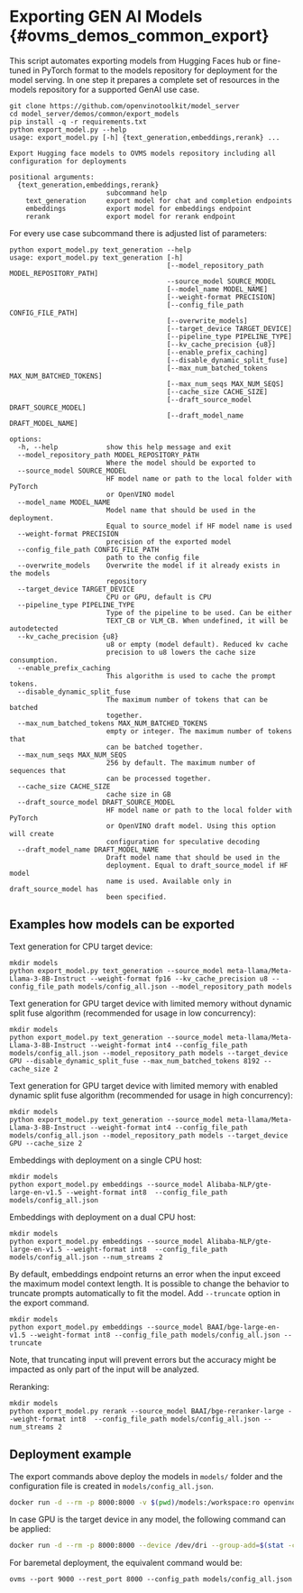 # Exporting GEN AI Models {#ovms_demos_common_export}

This script automates exporting models from Hugging Faces hub or fine-tuned in PyTorch format to the models repository for deployment for the model serving.
In one step it prepares a complete set of resources in the models repository for a supported GenAI use case.

```console
git clone https://github.com/openvinotoolkit/model_server
cd model_server/demos/common/export_models
pip install -q -r requirements.txt
python export_model.py --help
usage: export_model.py [-h] {text_generation,embeddings,rerank} ...

Export Hugging face models to OVMS models repository including all configuration for deployments

positional arguments:
  {text_generation,embeddings,rerank}
                        subcommand help
    text_generation     export model for chat and completion endpoints
    embeddings          export model for embeddings endpoint
    rerank              export model for rerank endpoint
```
For every use case subcommand there is adjusted list of parameters:

```console
python export_model.py text_generation --help
usage: export_model.py text_generation [-h]
                                       [--model_repository_path MODEL_REPOSITORY_PATH]
                                       --source_model SOURCE_MODEL
                                       [--model_name MODEL_NAME]
                                       [--weight-format PRECISION]
                                       [--config_file_path CONFIG_FILE_PATH]
                                       [--overwrite_models]
                                       [--target_device TARGET_DEVICE]
                                       [--pipeline_type PIPELINE_TYPE]
                                       [--kv_cache_precision {u8}]
                                       [--enable_prefix_caching]
                                       [--disable_dynamic_split_fuse]
                                       [--max_num_batched_tokens MAX_NUM_BATCHED_TOKENS]
                                       [--max_num_seqs MAX_NUM_SEQS]
                                       [--cache_size CACHE_SIZE]
                                       [--draft_source_model DRAFT_SOURCE_MODEL]
                                       [--draft_model_name DRAFT_MODEL_NAME]

options:
  -h, --help            show this help message and exit
  --model_repository_path MODEL_REPOSITORY_PATH
                        Where the model should be exported to
  --source_model SOURCE_MODEL
                        HF model name or path to the local folder with PyTorch
                        or OpenVINO model
  --model_name MODEL_NAME
                        Model name that should be used in the deployment.
                        Equal to source_model if HF model name is used
  --weight-format PRECISION
                        precision of the exported model
  --config_file_path CONFIG_FILE_PATH
                        path to the config file
  --overwrite_models    Overwrite the model if it already exists in the models
                        repository
  --target_device TARGET_DEVICE
                        CPU or GPU, default is CPU
  --pipeline_type PIPELINE_TYPE
                        Type of the pipeline to be used. Can be either
                        TEXT_CB or VLM_CB. When undefined, it will be autodetected
  --kv_cache_precision {u8}
                        u8 or empty (model default). Reduced kv cache
                        precision to u8 lowers the cache size consumption.
  --enable_prefix_caching
                        This algorithm is used to cache the prompt tokens.
  --disable_dynamic_split_fuse
                        The maximum number of tokens that can be batched
                        together.
  --max_num_batched_tokens MAX_NUM_BATCHED_TOKENS
                        empty or integer. The maximum number of tokens that
                        can be batched together.
  --max_num_seqs MAX_NUM_SEQS
                        256 by default. The maximum number of sequences that
                        can be processed together.
  --cache_size CACHE_SIZE
                        cache size in GB
  --draft_source_model DRAFT_SOURCE_MODEL
                        HF model name or path to the local folder with PyTorch
                        or OpenVINO draft model. Using this option will create
                        configuration for speculative decoding
  --draft_model_name DRAFT_MODEL_NAME
                        Draft model name that should be used in the
                        deployment. Equal to draft_source_model if HF model
                        name is used. Available only in draft_source_model has
                        been specified.
```

## Examples how models can be exported

Text generation for CPU target device:
```console
mkdir models
python export_model.py text_generation --source_model meta-llama/Meta-Llama-3-8B-Instruct --weight-format fp16 --kv_cache_precision u8 --config_file_path models/config_all.json --model_repository_path models 
```

Text generation for GPU target device with limited memory without dynamic split fuse algorithm (recommended for usage in low concurrency):
```console
mkdir models
python export_model.py text_generation --source_model meta-llama/Meta-Llama-3-8B-Instruct --weight-format int4 --config_file_path models/config_all.json --model_repository_path models --target_device GPU --disable_dynamic_split_fuse --max_num_batched_tokens 8192 --cache_size 2
```

Text generation for GPU target device with limited memory with enabled dynamic split fuse algorithm (recommended for usage in high concurrency):
```console
mkdir models
python export_model.py text_generation --source_model meta-llama/Meta-Llama-3-8B-Instruct --weight-format int4 --config_file_path models/config_all.json --model_repository_path models --target_device GPU --cache_size 2
```

Embeddings with deployment on a single CPU host:
```console
mkdir models
python export_model.py embeddings --source_model Alibaba-NLP/gte-large-en-v1.5 --weight-format int8  --config_file_path models/config_all.json
```

Embeddings with deployment on a dual CPU host:
```console
mkdir models
python export_model.py embeddings --source_model Alibaba-NLP/gte-large-en-v1.5 --weight-format int8  --config_file_path models/config_all.json --num_streams 2
```

By default, embeddings endpoint returns an error when the input exceed the maximum model context length.
It is possible to change the behavior to truncate prompts automatically to fit the model. Add `--truncate` option in the export command.
```console
mkdir models
python export_model.py embeddings --source_model BAAI/bge-large-en-v1.5 --weight-format int8 --config_file_path models/config_all.json --truncate
```
Note, that truncating input will prevent errors but the accuracy might be impacted as only part of the input will be analyzed.

Reranking:
```console
mkdir models
python export_model.py rerank --source_model BAAI/bge-reranker-large --weight-format int8  --config_file_path models/config_all.json --num_streams 2
```

## Deployment example

The export commands above deploy the models in `models/` folder and the configuration file is created in `models/config_all.json`.

```bash
docker run -d --rm -p 8000:8000 -v $(pwd)/models:/workspace:ro openvino/model_server:latest --port 9000 --rest_port 8000 --config_path /workspace/config_all.json
```

In case GPU is the target device in any model, the following command can be applied:
```bash
docker run -d --rm -p 8000:8000 --device /dev/dri --group-add=$(stat -c "%g" /dev/dri/render* | head -n 1) -v $(pwd)/models:/workspace:ro openvino/model_server:latest-gpu --port 9000 --rest_port 8000 --config_path /workspace/config_all.json
```

For baremetal deployment, the equivalent command would be:
```console
ovms --port 9000 --rest_port 8000 --config_path models/config_all.json
```